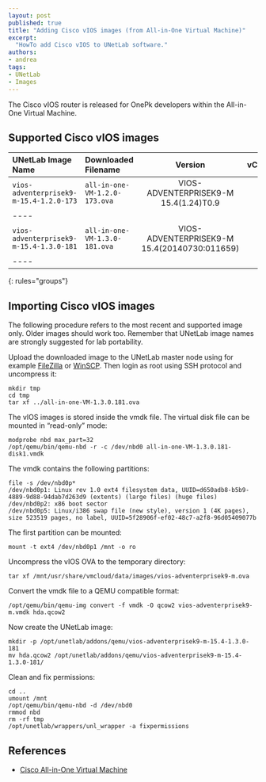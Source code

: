 ```yaml
---
layout: post
published: true
title: "Adding Cisco vIOS images (from All-in-One Virtual Machine)"
excerpt:
  "HowTo add Cisco vIOS to UNetLab software."
authors:
- andrea
tags:
- UNetLab
- Images
---
```

The Cisco vIOS router is released for OnePk developers within the All-in-One Virtual Machine.

## Supported Cisco vIOS images

| UNetLab Image Name | Downloaded Filename | Version | vCPUs | vRAM |
|:--|:--|:-:|:-:|:-:|
| `vios-adventerprisek9-m-15.4-1.2.0-173` | `all-in-one-VM-1.2.0-173.ova` | VIOS-ADVENTERPRISEK9-M 15.4(1.24)T0.9 | 1 | 256 |
|----
| `vios-adventerprisek9-m-15.4-1.3.0-181` | `all-in-one-VM-1.3.0-181.ova` | VIOS-ADVENTERPRISEK9-M 15.4(20140730:011659) | 1 | 384 |
|----
{: rules="groups"}

## Importing Cisco vIOS images

The following procedure refers to the most recent and supported image only. Older images should work too. Remember that UNetLab image names are strongly suggested for lab portability.

Upload the downloaded image to the UNetLab master node using for example [FileZilla](https://filezilla-project.org/ "FileZilla") or [WinSCP](http://winscp.net/ "WinSCP"). Then login as root using SSH protocol and uncompress it:

~~~
mkdir tmp
cd tmp
tar xf ../all-in-one-VM-1.3.0.181.ova
~~~

The vIOS images is stored inside the vmdk file. The virtual disk file can be mounted in &ldquo;read-only&rdquo; mode:

~~~
modprobe nbd max_part=32
/opt/qemu/bin/qemu-nbd -r -c /dev/nbd0 all-in-one-VM-1.3.0.181-disk1.vmdk
~~~

The vmdk contains the following partitions:

~~~
file -s /dev/nbd0p*
/dev/nbd0p1: Linux rev 1.0 ext4 filesystem data, UUID=d650adb8-b5b9-4889-9d88-94dab7d263d9 (extents) (large files) (huge files)
/dev/nbd0p2: x86 boot sector
/dev/nbd0p5: Linux/i386 swap file (new style), version 1 (4K pages), size 523519 pages, no label, UUID=5f28906f-ef02-48c7-a2f8-96d05409077b
~~~

The first partition can be mounted:

~~~
mount -t ext4 /dev/nbd0p1 /mnt -o ro
~~~

Uncompress the vIOS OVA to the temporary directory:

~~~
tar xf /mnt/usr/share/vmcloud/data/images/vios-adventerprisek9-m.ova
~~~

Convert the vmdk file to a QEMU compatible format:

~~~
/opt/qemu/bin/qemu-img convert -f vmdk -O qcow2 vios-adventerprisek9-m.vmdk hda.qcow2
~~~

Now create the UNetLab image:

~~~
mkdir -p /opt/unetlab/addons/qemu/vios-adventerprisek9-m-15.4-1.3.0-181
mv hda.qcow2 /opt/unetlab/addons/qemu/vios-adventerprisek9-m-15.4-1.3.0-181/
~~~

Clean and fix permissions:

~~~
cd ..
umount /mnt
/opt/qemu/bin/qemu-nbd -d /dev/nbd0
rmmod nbd
rm -rf tmp
/opt/unetlab/wrappers/unl_wrapper -a fixpermissions
~~~

## References

* [Cisco All-in-One Virtual Machine](https://developer.cisco.com/site/onepk/downloads/all-in-one-vm/index.gsp "Cisco All-in-One Virtual Machine")
